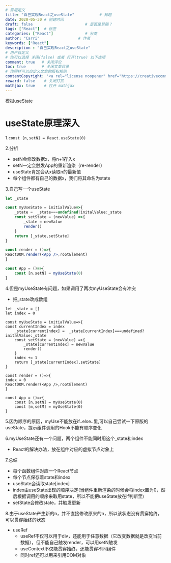 ```yaml
---
# 常用定义
title: "自己实现React之useState"           # 标题
date: 2020-05-30 # 创建时间
draft: false                       # 是否是草稿？
tags: ["React"]  # 标签
categories: ["React"]              # 分类
author: "Carri"                 # 作者
keywords: ["React"]
description : "自己实现React之useState"
# 用户自定义
# 你可以选择 关闭(false) 或者 打开(true) 以下选项
comment: true   # 关闭评论
toc: true       # 关闭文章目录
# 你同样可以自定义文章的版权规则
contentCopyright: '<a rel="license noopener" href="https://creativecommons.org/licenses/by-nc-nd/4.0/" target="_blank">CC BY-NC-ND 4.0</a>'
reward: false	 # 关闭打赏
mathjax: true    # 打开 mathjax
---
```



模拟useState

# useState原理深入

1.`const [n,setN] = React.useState(0)`

2.分析

- setN会修改数据x，将n+1存入x
- setN一定会触发App的重新渲染（re-render）
- useState肯定会从x读取n的最新值
- 每个组件都有自己的数据x，我们将其命名为state

3.自己写一个useState
```jsx
let _state 

const myUseState = initialValue=>{
	_state =  _state===undefined?initalValue:_state
	const setState = (newValue) =>{
		_state = newValue
		render()
	}
	return [_state,setState]
}

const render = ()=>{
ReactDOM.render(<App />,rootElement)
}

const App = ()=>{
    const [n,setN] = myUseState(0)
}
```
4.但是myUseState有问题，如果调用了两次myUseState会有冲突

- 把_state改成数组

```
let _state = []
let index = 0

const myUseState = initialValue=>{
const currentIndex = index
	_state[currentIndex] =  _state[currentIndex]===undefined?initalValue:_state
	const setState = (newValue) =>{
		_state[currentIndex] = newValue
		render()
	}
	index += 1
	return [_state[currentIndex],setState]
}

const render = ()=>{
index = 0
ReactDOM.render(<App />,rootElement)
}

const App = ()=>{
    const [n,setN] = myUseState(0)
    const [m,setM] = myUseState(0)
}
```

5.因为顺序的原因，myUse不能放在if..else..里,可以自己尝试一下原版的useState，提示组件调用的Hook不能有顺序变化


6.myUseState还有一个问题，两个组件不能同时用这个_state和index

- React的解决办法，放在组件对应的虚拟节点对象上

7.总结

- 每个函数组件对应一个React节点
- 每个节点保存着state和index
- useState会读取state[index]
- index由useState出现的顺序决定(当组件重新渲染的时候会将index置为0，然后根据调用的顺序来取用state，所以不能把useState放在if判断里)
- setState会修改state，并触发更新

8.由于useState产生新的n，并不直接修改原来的n，所以该状态没有贯穿始终，可以贯穿始终的状态

- useRef
  - useRef不仅可以用于div，还能用于任意数据（它改变数据就是改变当前数据），但不能自己触发render，可以用setN触发
  - useContext不仅能贯穿始终，还能贯穿不同组件
  - 同时ref还可以用来引用DOM对象